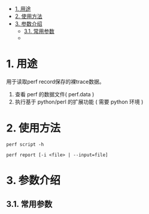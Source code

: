 
<!-- @import "[TOC]" {cmd="toc" depthFrom=1 depthTo=6 orderedList=false} -->

<!-- code_chunk_output -->

- [1. 用途](#1-用途)
- [2. 使用方法](#2-使用方法)
- [3. 参数介绍](#3-参数介绍)
  - [3.1. 常用参数](#31-常用参数)
  - [](#)

<!-- /code_chunk_output -->

# 1. 用途

用于读取perf record保存的裸trace数据。

1. 查看 perf 的数据文件( perf.data )
2. 执行基于 python/perl 的扩展功能 ( 需要 python 环境 )

# 2. 使用方法

```
perf script -h
```

```
perf report [-i <file> | --input=file]
```

# 3. 参数介绍

## 3.1. 常用参数


## 